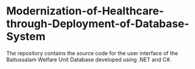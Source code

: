 # Modernization-of-Healthcare-through-Deployment-of-Database-System
The repository contains the source code for the user interface of the Baitussalam Welfare Unit Database developed using .NET and C#. 
